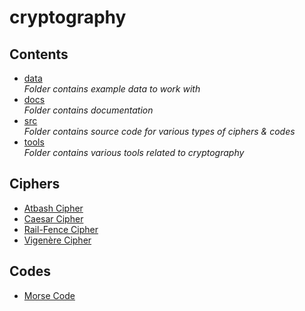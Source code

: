 # cryptography

## Contents
- [data](https://github.com/Pitchnogle/cryptography/tree/master/data) <br>
  *Folder contains example data to work with*
- [docs](https://github.com/Pitchnogle/cryptography/tree/master/docs) <br>
  *Folder contains documentation*
- [src](https://github.com/Pitchnogle/cryptography/tree/master/src) <br>
  *Folder contains source code for various types of ciphers & codes*
- [tools](https://github.com/Pitchnogle/cryptography/tree/master/tools) <br>
  *Folder contains various tools related to cryptography*
  
## Ciphers
- [Atbash Cipher](docs/atbash.md)
- [Caesar Cipher](docs/caesar.md)
- [Rail-Fence Cipher](docs/railfence.md)
- [Vigenère Cipher](docs/vigenere.md)
  
## Codes
- [Morse Code](docs/morse.md)
  
